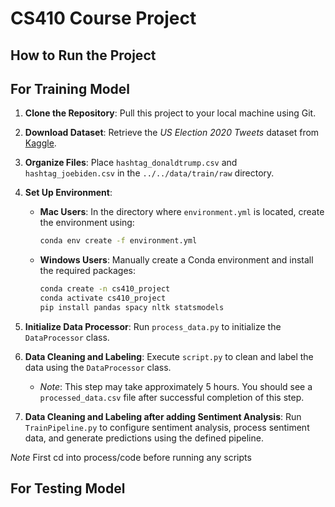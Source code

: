 # CS410 Course Project

## How to Run the Project

## For Training Model

1. **Clone the Repository**: Pull this project to your local machine using Git.

2. **Download Dataset**: Retrieve the *US Election 2020 Tweets* dataset from [Kaggle](https://www.kaggle.com/datasets/manchunhui/us-election-2020-tweets/data).

3. **Organize Files**: Place `hashtag_donaldtrump.csv` and `hashtag_joebiden.csv` in the `../../data/train/raw` directory.

4. **Set Up Environment**:
   - **Mac Users**: In the directory where `environment.yml` is located, create the environment using:
     ```bash
     conda env create -f environment.yml
     ```
   - **Windows Users**: Manually create a Conda environment and install the required packages:
     ```bash
     conda create -n cs410_project
     conda activate cs410_project
     pip install pandas spacy nltk statsmodels
     ```

5. **Initialize Data Processor**: Run `process_data.py` to initialize the `DataProcessor` class.

6. **Data Cleaning and Labeling**: Execute `script.py` to clean and label the data using the `DataProcessor` class. 
   - *Note*: This step may take approximately 5 hours. You should see a `processed_data.csv` file after successful completion of this step.

7. **Data Cleaning and Labeling after adding Sentiment Analysis**: Run `TrainPipeline.py` to configure sentiment analysis, process sentiment data, and generate predictions using the defined pipeline.

*Note* First cd into process/code before running any scripts


## For Testing Model